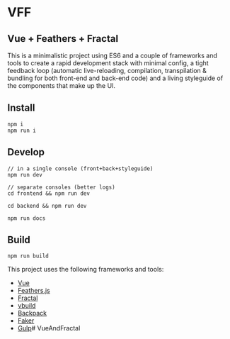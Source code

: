 # VFF
## Vue + Feathers + Fractal

This is a minimalistic project using ES6 and a couple of frameworks and tools to create a rapid development stack with minimal config, a tight feedback loop (automatic live-reloading, compilation, transpilation & bundling for both front-end and back-end code) and a living styleguide of the components that make up the UI.


## Install
```
npm i
npm run i
```

## Develop
```
// in a single console (front+back+styleguide)
npm run dev

// separate consoles (better logs)
cd frontend && npm run dev

cd backend && npm run dev

npm run docs
```

## Build
```
npm run build
```

This project uses the following frameworks and tools:
 - [Vue](https://vuejs.org/v2/guide/)
 - [Feathers.js](https://docs.feathersjs.com)
 - [Fractal](http://fractal.build/guide)
 - [vbuild](https://github.com/egoist/vbuild)
 - [Backpack](https://github.com/palmerhq/backpack)
 - [Faker](https://github.com/marak/Faker.js/)
 - [Gulp](https://github.com/gulpjs/gulp)#   V u e A n d F r a c t a l  
 